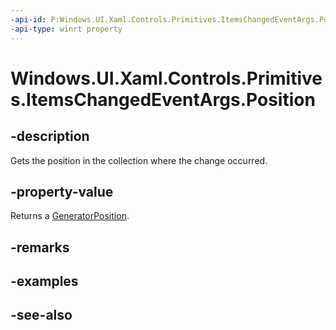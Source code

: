 ```yaml
---
-api-id: P:Windows.UI.Xaml.Controls.Primitives.ItemsChangedEventArgs.Position
-api-type: winrt property
---
```


<!-- Property syntax
public Windows.UI.Xaml.Controls.Primitives.GeneratorPosition Position { get; }
-->

# Windows.UI.Xaml.Controls.Primitives.ItemsChangedEventArgs.Position

## -description
Gets the position in the collection where the change occurred.



## -property-value
Returns a [GeneratorPosition](generatorposition.md).

## -remarks

## -examples

## -see-also
